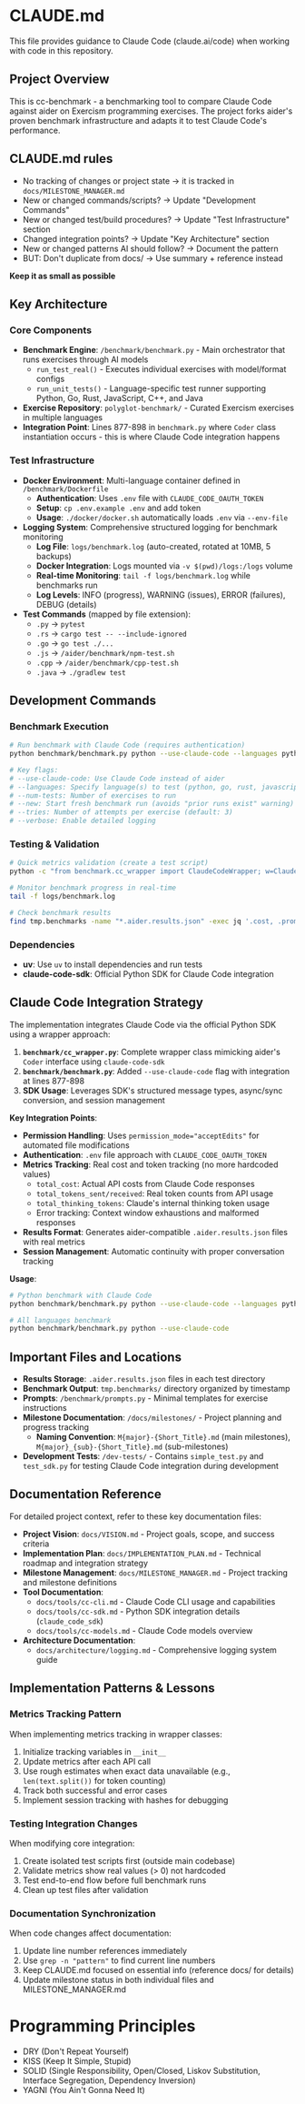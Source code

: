 # CLAUDE.md

This file provides guidance to Claude Code (claude.ai/code) when working with code in this repository.

## Project Overview

This is cc-benchmark - a benchmarking tool to compare Claude Code against aider on Exercism programming exercises.
The project forks aider's proven benchmark infrastructure and adapts it to test Claude Code's performance.

## CLAUDE.md rules
- No tracking of changes or project state → it is tracked in `docs/MILESTONE_MANAGER.md`
- New or changed commands/scripts? → Update "Development Commands"
- New or changed test/build procedures? → Update "Test Infrastructure" section  
- Changed integration points? → Update "Key Architecture" section
- New or changed patterns AI should follow? → Document the pattern
- BUT: Don't duplicate from docs/ → Use summary + reference instead

**Keep it as small as possible**

## Key Architecture

### Core Components
- **Benchmark Engine**: `/benchmark/benchmark.py` - Main orchestrator that runs exercises through AI models
  - `run_test_real()` - Executes individual exercises with model/format configs
  - `run_unit_tests()` - Language-specific test runner supporting Python, Go, Rust, JavaScript, C++, and Java
- **Exercise Repository**: `polyglot-benchmark/` - Curated Exercism exercises in multiple languages
- **Integration Point**: Lines 877-898 in `benchmark.py` where `Coder` class instantiation occurs - this is where Claude Code integration happens

### Test Infrastructure
- **Docker Environment**: Multi-language container defined in `/benchmark/Dockerfile`
  - **Authentication**: Uses `.env` file with `CLAUDE_CODE_OAUTH_TOKEN`
  - **Setup**: `cp .env.example .env` and add token
  - **Usage**: `./docker/docker.sh` automatically loads `.env` via `--env-file`
- **Logging System**: Comprehensive structured logging for benchmark monitoring
  - **Log File**: `logs/benchmark.log` (auto-created, rotated at 10MB, 5 backups)
  - **Docker Integration**: Logs mounted via `-v $(pwd)/logs:/logs` volume
  - **Real-time Monitoring**: `tail -f logs/benchmark.log` while benchmarks run
  - **Log Levels**: INFO (progress), WARNING (issues), ERROR (failures), DEBUG (details)
- **Test Commands** (mapped by file extension):
  - `.py` → `pytest`
  - `.rs` → `cargo test -- --include-ignored`
  - `.go` → `go test ./...`
  - `.js` → `/aider/benchmark/npm-test.sh`
  - `.cpp` → `/aider/benchmark/cpp-test.sh`
  - `.java` → `./gradlew test`

## Development Commands

### Benchmark Execution
```bash
# Run benchmark with Claude Code (requires authentication)
python benchmark/benchmark.py python --use-claude-code --languages python --num-tests 10 --new

# Key flags:
# --use-claude-code: Use Claude Code instead of aider
# --languages: Specify language(s) to test (python, go, rust, javascript, cpp, java)
# --num-tests: Number of exercises to run
# --new: Start fresh benchmark run (avoids "prior runs exist" warning)
# --tries: Number of attempts per exercise (default: 3)
# --verbose: Enable detailed logging
```

### Testing & Validation
```bash
# Quick metrics validation (create a test script)
python -c "from benchmark.cc_wrapper import ClaudeCodeWrapper; w=ClaudeCodeWrapper(verbose=True); print(w.run('What is 2+2?')); print(f'Cost: ${w.total_cost:.6f}, Tokens: {w.total_tokens_sent}/{w.total_tokens_received}')"

# Monitor benchmark progress in real-time
tail -f logs/benchmark.log

# Check benchmark results
find tmp.benchmarks -name "*.aider.results.json" -exec jq '.cost, .prompt_tokens, .completion_tokens' {} \;
```

### Dependencies
- **uv**: Use `uv` to install dependencies and run tests
- **claude-code-sdk**: Official Python SDK for Claude Code integration

## Claude Code Integration Strategy

The implementation integrates Claude Code via the official Python SDK using a wrapper approach:

1. **`benchmark/cc_wrapper.py`**: Complete wrapper class mimicking aider's `Coder` interface using `claude-code-sdk`
2. **`benchmark/benchmark.py`**: Added `--use-claude-code` flag with integration at lines 877-898
3. **SDK Usage**: Leverages SDK's structured message types, async/sync conversion, and session management

**Key Integration Points**:
- **Permission Handling**: Uses `permission_mode="acceptEdits"` for automated file modifications
- **Authentication**: `.env` file approach with `CLAUDE_CODE_OAUTH_TOKEN`
- **Metrics Tracking**: Real cost and token tracking (no more hardcoded values)
  - `total_cost`: Actual API costs from Claude Code responses
  - `total_tokens_sent/received`: Real token counts from API usage
  - `total_thinking_tokens`: Claude's internal thinking token usage
  - Error tracking: Context window exhaustions and malformed responses
- **Results Format**: Generates aider-compatible `.aider.results.json` files with real metrics
- **Session Management**: Automatic continuity with proper conversation tracking

**Usage**:
```bash
# Python benchmark with Claude Code
python benchmark/benchmark.py python --use-claude-code --languages python --num-tests 10

# All languages benchmark
python benchmark/benchmark.py python --use-claude-code
```

## Important Files and Locations

- **Results Storage**: `.aider.results.json` files in each test directory
- **Benchmark Output**: `tmp.benchmarks/` directory organized by timestamp
- **Prompts**: `/benchmark/prompts.py` - Minimal templates for exercise instructions
- **Milestone Documentation**: `/docs/milestones/` - Project planning and progress tracking
  - **Naming Convention**: `M{major}-{Short_Title}.md` (main milestones), `M{major}_{sub}-{Short_Title}.md` (sub-milestones)
- **Development Tests**: `/dev-tests/` - Contains `simple_test.py` and `test_sdk.py` for testing Claude Code integration during development

## Documentation Reference

For detailed project context, refer to these key documentation files:

- **Project Vision**: `docs/VISION.md` - Project goals, scope, and success criteria
- **Implementation Plan**: `docs/IMPLEMENTATION_PLAN.md` - Technical roadmap and integration strategy
- **Milestone Management**: `docs/MILESTONE_MANAGER.md` - Project tracking and milestone definitions
- **Tool Documentation**: 
  - `docs/tools/cc-cli.md` - Claude Code CLI usage and capabilities
  - `docs/tools/cc-sdk.md` - Python SDK integration details (`claude_code_sdk`)
  - `docs/tools/cc-models.md` - Claude Code models overview
- **Architecture Documentation**:
  - `docs/architecture/logging.md` - Comprehensive logging system guide


## Implementation Patterns & Lessons

### Metrics Tracking Pattern
When implementing metrics tracking in wrapper classes:
1. Initialize tracking variables in `__init__`
2. Update metrics after each API call
3. Use rough estimates when exact data unavailable (e.g., `len(text.split())` for token counting)
4. Track both successful and error cases
5. Implement session tracking with hashes for debugging

### Testing Integration Changes
When modifying core integration:
1. Create isolated test scripts first (outside main codebase)
2. Validate metrics show real values (> 0) not hardcoded
3. Test end-to-end flow before full benchmark runs
4. Clean up test files after validation

### Documentation Synchronization
When code changes affect documentation:
1. Update line number references immediately
2. Use `grep -n "pattern"` to find current line numbers
3. Keep CLAUDE.md focused on essential info (reference docs/ for details)
4. Update milestone status in both individual files and MILESTONE_MANAGER.md

# Programming Principles
- DRY (Don't Repeat Yourself)
- KISS (Keep It Simple, Stupid)
- SOLID (Single Responsibility, Open/Closed, Liskov Substitution, Interface Segregation, Dependency Inversion)
- YAGNI (You Ain't Gonna Need It)
